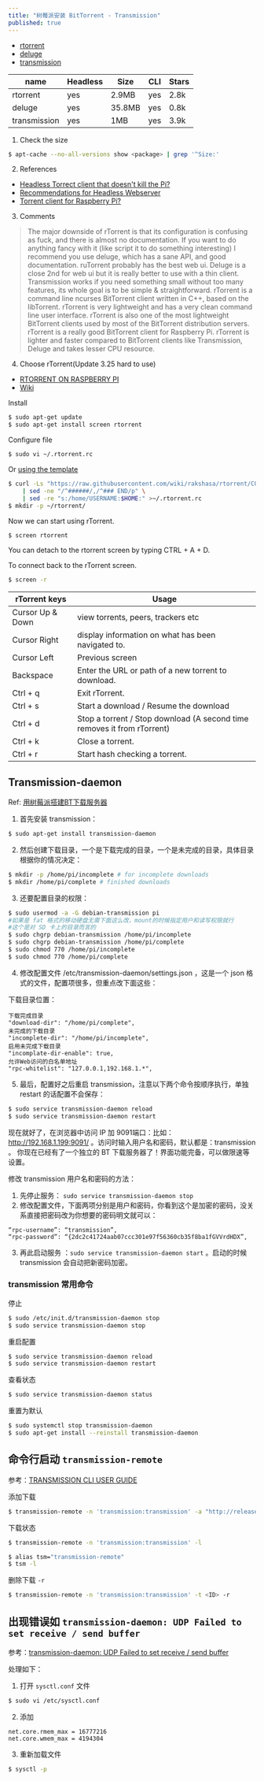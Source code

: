 ```yaml
---
title: "树莓派安装 BitTorrent - Transmission"
published: true
---
```


- [rtorrent](https://github.com/rakshasa/rtorrent)
- [deluge](https://github.com/deluge-torrent/deluge)
- [transmission](https://github.com/transmission/transmission)

| name         | Headless | Size   | CLI | Stars |
|--------------|----------|--------|-----|-------|
| rtorrent     | yes      | 2.9MB | yes | 2.8k  |
| deluge       | yes      | 35.8MB  | yes | 0.8k  |
| transmission | yes      | 1MB   | yes | 3.9k  |

1. Check the size

```bash
$ apt-cache --no-all-versions show <package> | grep '^Size:'
```

2. References

- [Headless Torrect client that doesn't kill the Pi?](https://www.raspberrypi.org/forums/viewtopic.php?f=91&t=6084&sid=6d25bdf6b7238f52e16bdd55be44031b)
- [Recommendations for Headless Webserver](https://www.reddit.com/r/torrents/comments/6csctx/recommendations_for_headless_webserver/)
- [Torrent client for Raspberry Pi?](https://www.raspberrypi.org/forums/viewtopic.php?f=91&t=85174)

3. Comments

> The major downside of rTorrent is that its configuration is confusing as fuck, and there is almost no documentation. If you want to do anything fancy with it (like script it to do something interesting) I recommend you use deluge, which has a sane API, and good documentation.
> ruTorrent probably has the best web ui. Deluge is a close 2nd for web ui but it is really better to use with a thin client. Transmission works if you need something small without too many features, its whole goal is to be simple & straightforward.
> rTorrent is a command line ncurses BitTorrent client written in C++, based on the libTorrent. rTorrent is very lightweight and has a very clean command line user interface. rTorrent is also one of the most lightweight BitTorrent clients used by most of the BitTorrent distribution servers. rTorrent is a really good BitTorrent client for Raspberry Pi. rTorrent is lighter and faster compared to BitTorrent clients like Transmission, Deluge and takes lesser CPU resource.

4. Choose rTorrent(Update 3.25 hard to use)

- [RTORRENT ON RASPBERRY PI](https://darryldias.me/2015/rtorrent-raspberry-pi/)
- [Wiki](https://github.com/rakshasa/rtorrent/wiki)

Install
```bash
$ sudo apt-get update
$ sudo apt-get install screen rtorrent
```

Configure file
```bash
$ sudo vi ~/.rtorrent.rc
```

Or [using the template](https://github.com/rakshasa/rtorrent/wiki/CONFIG-Template)
```bash
$ curl -Ls "https://raw.githubusercontent.com/wiki/rakshasa/rtorrent/CONFIG-Template.md" \
    | sed -ne "/^######/,/^### END/p" \
    | sed -re "s:/home/USERNAME:$HOME:" >~/.rtorrent.rc
$ mkdir -p ~/rtorrent/
```

Now we can start using rTorrent.
```bash
$ screen rtorrent
```

You can detach to the rtorrent screen by typing CTRL + A + D.

To connect back to the rTorrent screen.

```bash
$ screen -r
```

| rTorrent keys    | Usage                                                                   |
|------------------|-------------------------------------------------------------------------|
| Cursor Up & Down | view torrents, peers, trackers etc                                      |
| Cursor Right     | display information on what has been navigated to.                      |
| Cursor Left      | Previous screen                                                         |
| Backspace        | Enter the URL or path of a new torrent to download.                     |
| Ctrl + q         | Exit rTorrent.                                                          |
| Ctrl + s         | Start a download / Resume the download                                  |
| Ctrl + d         | Stop a torrent / Stop download (A second time removes it from rTorrent) |
| Ctrl + k         | Close a torrent.                                                        |
| Ctrl + r         | Start hash checking a torrent.                                          |

## Transmission-daemon

Ref: [用树莓派搭建BT下载服务器](https://shumeipai.nxez.com/2013/09/08/raspberry-pi-bt-download-servers.html)

1. 首先安装 transmission：
```bash
$ sudo apt-get install transmission-daemon
```

2. 然后创建下载目录，一个是下载完成的目录，一个是未完成的目录，具体目录根据你的情况决定：
```bash
$ mkdir -p /home/pi/incomplete # for incomplete downloads
$ mkdir /home/pi/complete # finished downloads
```

3. 还要配置目录的权限：
```bash
$ sudo usermod -a -G debian-transmission pi
#如果是 fat 格式的移动硬盘无需下面这么改，mount的时候指定用户和读写权限就行
#这个是对 SD 卡上的目录而言的
$ sudo chgrp debian-transmission /home/pi/incomplete
$ sudo chgrp debian-transmission /home/pi/complete
$ sudo chmod 770 /home/pi/incomplete
$ sudo chmod 770 /home/pi/complete
```

4. 修改配置文件 /etc/transmission-daemon/settings.json ，这是一个 json 格式的文件，配置项很多，但重点改下面这些：

下载目录位置：
```
下载完成目录
"download-dir": "/home/pi/complete",
未完成的下载目录
"incomplete-dir": "/home/pi/incomplete",
启用未完成下载目录
"incomplate-dir-enable": true,
允许Web访问的白名单地址
"rpc-whitelist": "127.0.0.1,192.168.1.*",
```

5. 最后，配置好之后重启 transmission，注意以下两个命令按顺序执行，单独 restart 的话配置不会保存：

```bash
$ sudo service transmission-daemon reload
$ sudo service transmission-daemon restart
```
现在就好了，在浏览器中访问 IP 加 9091端口：比如： http://192.168.1.199:9091/ 。访问时输入用户名和密码，默认都是：transmission 。
你现在已经有了一个独立的 BT 下载服务器了！界面功能完备，可以做限速等设置。

修改 transmission 用户名和密码的方法：
1. 先停止服务： `sudo service transmission-daemon stop`
2. 修改配置文件，下面两项分别是用户和密码，你看到这个是加密的密码，没关系直接把密码改为你想要的密码明文就可以：
```
“rpc-username”: “transmission”,
“rpc-password”: “{2dc2c41724aab07ccc301e97f56360cb35f8ba1fGVVrdHDX”,
```
3. 再此启动服务 ：`sudo service transmission-daemon start` 。启动的时候 transmission 会自动把新密码加密。

### transmission 常用命令

停止
```bash
$ sudo /etc/init.d/transmission-daemon stop
$ sudo service transmission-daemon stop
```

重启配置
```bash
$ sudo service transmission-daemon reload
$ sudo service transmission-daemon restart
```

查看状态
```bash
$ sudo service transmission-daemon status
```

重置为默认
```bash
$ sudo systemctl stop transmission-daemon
$ sudo apt-get install --reinstall transmission-daemon
```

## 命令行启动 `transmission-remote`

参考：[TRANSMISSION CLI USER GUIDE](https://cli-ck.io/transmission-cli-user-guide/)

添加下载
```bash
$ transmission-remote -n 'transmission:transmission' -a "http://releases.ubuntu.com/16.10/ubuntu-16.10-desktop-amd64.iso.torrent"
```

下载状态
```bash
$ transmission-remote -n 'transmission:transmission' -l
```

```bash
$ alias tsm="transmission-remote"
$ tsm -l
```

删除下载 `-r`
```bash
$ transmission-remote -n 'transmission:transmission' -t <ID> -r
```

## 出现错误如 `transmission-daemon: UDP Failed to set receive / send buffer`

参考：[transmission-daemon: UDP Failed to set receive / send buffer](https://unix.stackexchange.com/questions/520625/transmission-daemon-udp-failed-to-set-receive-send-buffer)

处理如下：

1. 打开 `sysctl.conf` 文件
```bash
$ sudo vi /etc/sysctl.conf
```

2. 添加
```
net.core.rmem_max = 16777216
net.core.wmem_max = 4194304
```

3. 重新加载文件
```bash
$ sysctl -p
```

